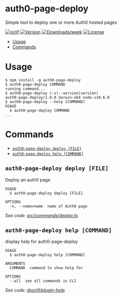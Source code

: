 auth0-page-deploy
=================

Simple tool to deploy one or more Auth0 hosted pages

[![oclif](https://img.shields.io/badge/cli-oclif-brightgreen.svg)](https://oclif.io)
[![Version](https://img.shields.io/npm/v/auth0-page-deploy.svg)](https://npmjs.org/package/auth0-page-deploy)
[![Downloads/week](https://img.shields.io/npm/dw/auth0-page-deploy.svg)](https://npmjs.org/package/auth0-page-deploy)
[![License](https://img.shields.io/npm/l/auth0-page-deploy.svg)](https://github.com/GuildEducationInc/auth0-page-deploy/blob/master/package.json)

<!-- toc -->
* [Usage](#usage)
* [Commands](#commands)
<!-- tocstop -->
# Usage
<!-- usage -->
```sh-session
$ npm install -g auth0-page-deploy
$ auth0-page-deploy COMMAND
running command...
$ auth0-page-deploy (-v|--version|version)
auth0-page-deploy/1.0.0 darwin-x64 node-v10.6.0
$ auth0-page-deploy --help [COMMAND]
USAGE
  $ auth0-page-deploy COMMAND
...
```
<!-- usagestop -->
# Commands
<!-- commands -->
* [`auth0-page-deploy deploy [FILE]`](#auth0-page-deploy-deploy-file)
* [`auth0-page-deploy help [COMMAND]`](#auth0-page-deploy-help-command)

## `auth0-page-deploy deploy [FILE]`

Deploy an auth0 page

```
USAGE
  $ auth0-page-deploy deploy [FILE]

OPTIONS
  -n, --name=name  name of Auth0 page
```

_See code: [src/commands/deploy.ts](https://github.com/GuildEducationInc/auth0-page-deploy/blob/v1.0.0/src/commands/deploy.ts)_

## `auth0-page-deploy help [COMMAND]`

display help for auth0-page-deploy

```
USAGE
  $ auth0-page-deploy help [COMMAND]

ARGUMENTS
  COMMAND  command to show help for

OPTIONS
  --all  see all commands in CLI
```

_See code: [@oclif/plugin-help](https://github.com/oclif/plugin-help/blob/v2.1.6/src/commands/help.ts)_
<!-- commandsstop -->
